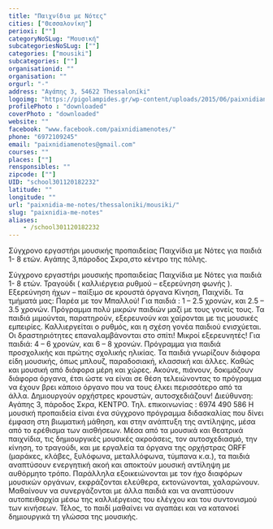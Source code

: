 ```yaml
---
title: "Παιχνίδια με Νότες"
cities: ["Θεσσαλονίκη"]
perioxi: [""]
categoryNoSLug: "Μουσική"
subcategoriesNoSLug: [""]
categories: ["mousiki"]
subcategories: [""]
organisationid: ""
organisation: ""
orgurl: "-"
address: "Αγάπης 3, 54622 Thessaloníki"
logoimg: "https://pigolampides.gr/wp-content/uploads/2015/06/paixnidianotes.jpg"
profilePhoto : "downloaded"
coverPhoto : "downloaded"
website: ""
facebook: "www.facebook.com/paixnidiamenotes/"
phone: "6972109245"
email: "paixnidiamenotes@gmail.com"
courses: ""
places: [""]
rensponsibles: ""
zipcode: [""]
UID: "school301120182232"
latitude: ""
longitude: ""
url: "paixnidia-me-notes/thessaloniki/mousiki/"
slug: "paixnidia-me-notes"
aliases:
    - /school301120182232
---
```



Σύγχρονο εργαστήρι μουσικής προπαιδείας Παιχνίδια με Νότες για παιδιά 1- 8 ετών. Aγάπης 3,πάροδος Σκρα,στο κέντρο της πόλης.

Σύγχρονο εργαστήρι μουσικής προπαιδείας Παιχνίδια με Νότες για παιδιά 1- 8 ετών. Τραγούδι ( καλλιέργεια ρυθμού – εξερεύνηση φωνής ). Εξερεύνηση ήχων – παίξιμο σε κρουστά όργανα Κίνηση, Παιχνίδι. Τα τμήματά μας: Παρέα με τον Μπαλλού! Για παιδιά : 1 – 2.5 χρονών, και 2.5 – 3.5 χρονών. Πρόγραμμα πολύ μικρών παιδιών μαζί με τους γονείς τους. Τα παιδιά μιμούνται, παρατηρούν, εξερευνούν και χαίρονται με τις μουσικές εμπειρίες. Καλλιεργείται ο ρυθμός, και η σχέση γονέα παιδιού ενισχύεται. Οι δραστηριότητες επαναλαμβάνονται στο σπίτι! Μικροί εξερευνητές! Για παιδιά: 4 – 6 χρονών, και 6 – 8 χρονών. Πρόγραμμα για παιδιά προσχολικής και πρώτης σχολικής ηλικίας. Τα παιδιά γνωρίζουν διάφορα είδη μουσικής, όπως μπλουζ, παραδοσιακή, κλασσική και άλλες. Καθώς και μουσική από διάφορα μέρη και χώρες. Ακούνε, πιάνουν, δοκιμάζουν διάφορα όργανα, έτσι ώστε να είναι σε θέση τελειώνοντας το πρόγραμμα να έχουν βρει κάποιο όργανο που να τους έλκει περισσότερο από τα άλλα. Δημιουργούν ορχήστρες κρουστών, αυτοσχεδιάζουν! Διεύθυνση: Αγάπης 3, πάροδος Σκρα, ΚΕΝΤΡΟ. Τηλ. επικοινωνίας : 6974 490 586 Η μουσική προπαιδεία είναι ένα σύγχρονο πρόγραμμα διδασκαλίας που δίνει έμφαση στη βιωματική μάθηση, και στην ανάπτυξη της αντίληψης, μέσα από το ερέθισμα των αισθήσεων. Μέσα από τα μουσικά και θεατρικά παιχνίδια, τις δημιουργικές μουσικές ακροάσεις, τον αυτοσχεδιασμό, την κίνηση, το τραγούδι, και με εργαλεία τα όργανα της ορχήστρας ORFF (μαράκες, κλάβες, ξυλόφωνα, μεταλλόφωνα, τύμπανα κ.α.), τα παιδιά αναπτύσουν ενεργητική ακοή και αποκτούν μουσική αντίληψη με αυθόρμητο τρόπο. Παράλληλα εξοικειώνονται με τον ήχο διαφόρων μουσικών οργάνων, εκφράζονται ελεύθερα, εκτονώνονται, χαλαρώνουν. Μαθαίνουν να συνεργάζονται με άλλα παιδιά και να αναπτύσουν αυτοπειθαρχία μέσω της καλλιέργειας του ελέγχου και του συντονισμού των κινήσεων. Τέλος, το παιδί μαθαίνει να αγαπάει και να κατανοεί δημιουργικά τη γλώσσα της μουσικής.